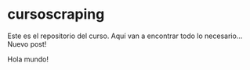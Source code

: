 # cursoscraping
Este es el repositorio del curso.
Aquí van a encontrar todo lo necesario... 
Nuevo post!

Hola mundo!
